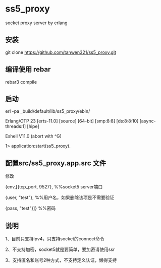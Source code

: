 # ss5_proxy
socket proxy server by erlang


## 安装

git clone https://github.com/tanwen321/ss5_proxy.git

## 编译使用 rebar

rebar3 compile


## 启动

erl -pa _build/default/lib/ss5_proxy/ebin/

Erlang/OTP 23 [erts-11.0] [source] [64-bit] [smp:8:8] [ds:8:8:10] [async-threads:1] [hipe]

Eshell V11.0  (abort with ^G)

1> application:start(ss5_proxy).


## 配置src/ss5_proxy.app.src 文件

修改

  {env,[{tcp_port, 9527},       %%socket5 server端口
  
  {user, "test"},               %%用户名，如果删除该项是不需要验证
  
  {pass, "test"}]}              %%密码
 
## 说明

1、目前只支持ipv4，只支持socket的connect命令

2、不支持加密，socket5就是要简单，要加密请使用ssr

3、支持匿名和账号2种方式，不支持定义认证，懒得支持




